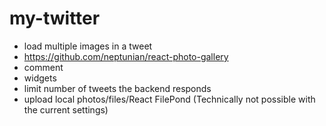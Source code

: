 # my-twitter
- load multiple images in a tweet
- https://github.com/neptunian/react-photo-gallery
- comment
- widgets
- limit number of tweets the backend responds
- upload local photos/files/React FilePond (Technically not possible with the current settings)